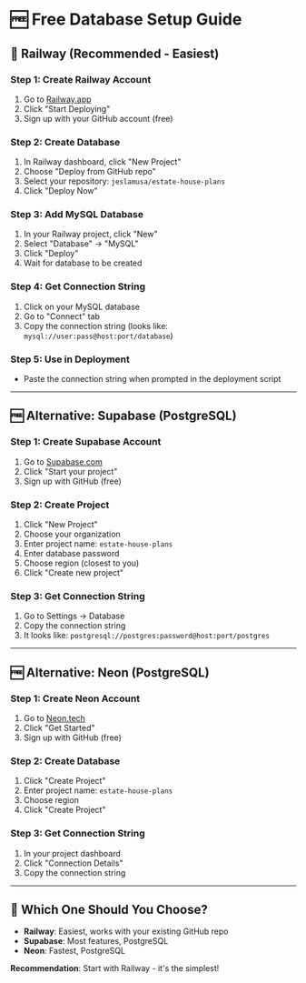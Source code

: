 # 🆓 Free Database Setup Guide

## 🚀 **Railway (Recommended - Easiest)**

### Step 1: Create Railway Account
1. Go to [Railway.app](https://railway.app/)
2. Click "Start Deploying"
3. Sign up with your GitHub account (free)

### Step 2: Create Database
1. In Railway dashboard, click "New Project"
2. Choose "Deploy from GitHub repo"
3. Select your repository: `jeslamusa/estate-house-plans`
4. Click "Deploy Now"

### Step 3: Add MySQL Database
1. In your Railway project, click "New"
2. Select "Database" → "MySQL"
3. Click "Deploy"
4. Wait for database to be created

### Step 4: Get Connection String
1. Click on your MySQL database
2. Go to "Connect" tab
3. Copy the connection string (looks like: `mysql://user:pass@host:port/database`)

### Step 5: Use in Deployment
- Paste the connection string when prompted in the deployment script

---

## 🆓 **Alternative: Supabase (PostgreSQL)**

### Step 1: Create Supabase Account
1. Go to [Supabase.com](https://supabase.com/)
2. Click "Start your project"
3. Sign up with GitHub (free)

### Step 2: Create Project
1. Click "New Project"
2. Choose your organization
3. Enter project name: `estate-house-plans`
4. Enter database password
5. Choose region (closest to you)
6. Click "Create new project"

### Step 3: Get Connection String
1. Go to Settings → Database
2. Copy the connection string
3. It looks like: `postgresql://postgres:password@host:port/postgres`

---

## 🆓 **Alternative: Neon (PostgreSQL)**

### Step 1: Create Neon Account
1. Go to [Neon.tech](https://neon.tech/)
2. Click "Get Started"
3. Sign up with GitHub (free)

### Step 2: Create Database
1. Click "Create Project"
2. Enter project name: `estate-house-plans`
3. Choose region
4. Click "Create Project"

### Step 3: Get Connection String
1. In your project dashboard
2. Click "Connection Details"
3. Copy the connection string

---

## 🎯 **Which One Should You Choose?**

- **Railway**: Easiest, works with your existing GitHub repo
- **Supabase**: Most features, PostgreSQL
- **Neon**: Fastest, PostgreSQL

**Recommendation**: Start with Railway - it's the simplest! 